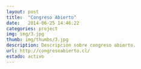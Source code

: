 ```yaml
---
layout: post
title:  "Congreso Abierto"
date:   2014-06-25 14:46:22
categories: project
img: img/3.jpg
thumb: img/thumbs/3.jpg
description: Descripción sobre congreso abierto.
url: http://congresoabierto.cl/
estado: activo
---
```

